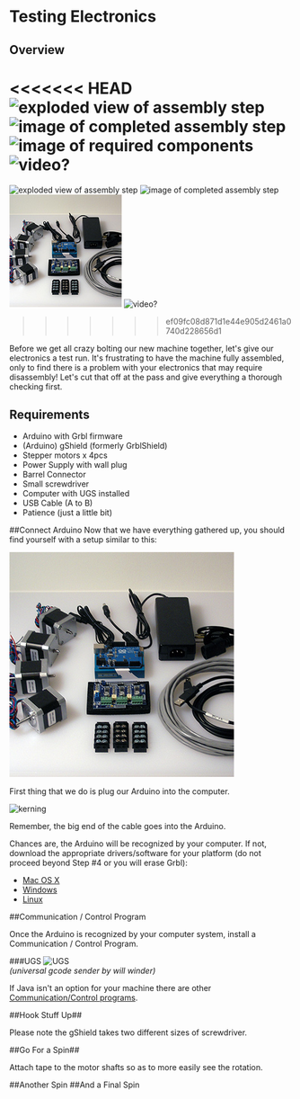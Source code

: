 # Testing Electronics
## Overview
<<<<<<< HEAD
![exploded view of assembly step](http://placehold.it/200x200)  ![image of completed assembly step](http://placehold.it/200x200) ![image of required components](http://placehold.it/200x200) ![video?](http://placehold.it/200x200)
=======
![exploded view of assembly step](http://placehold.it/200x200)  ![image of completed assembly step](http://placehold.it/200x200) ![image of required components](tpictures/so_electronics_parts_2.jpg) ![video?](http://placehold.it/200x200)
>>>>>>> ef09fc08d871d1e44e905d2461a0740d228656d1

Before we get all crazy bolting our new machine together, let's give our electronics a test run. It's frustrating to have the machine fully assembled, only to find there is a problem with your electronics that may require disassembly! Let's cut that off at the pass and give everything a thorough checking first.

## Requirements
* Arduino with Grbl firmware
* (Arduino) gShield (formerly GrblShield)
* Stepper motors x 4pcs
* Power Supply with wall plug
* Barrel Connector
* Small screwdriver
* Computer with UGS installed
* USB Cable (A to B)
* Patience (just a little bit)

##Connect Arduino
Now that we have everything gathered up, you should find yourself with a setup similar to this:

![image of required components](tpictures/so_electronics_parts_4.jpg)  

First thing that we do is plug our Arduino into the computer.

![kerning](http://placehold.it/400x400)

Remember, the big end of the cable goes into the Arduino. 

Chances are, the Arduino will be recognized by your computer. 
If not, download the appropriate drivers/software for your platform (do not proceed beyond Step #4 or you will erase Grbl):

* [Mac OS X](http://arduino.cc/en/Guide/MacOSX#toc2)
* [Windows](http://arduino.cc/en/Guide/Windows#toc2)
* [Linux]([http://playground.arduino.cc/Learning/Linux)

##Communication / Control Program

Once the Arduino is recognized by your computer system, install a Communication / Control Program.

###UGS
![UGS](http://placehold.it/400x400)  
*(universal gcode sender by will winder)*

If Java isn't an option for your machine there are other [Communication/Control programs](http://www.shapeoko.com/wiki/index.php/Communication_/_Control).

##Hook Stuff Up##

Please note the gShield takes two different sizes of screwdriver.

##Go For a Spin##

Attach tape to the motor shafts so as to more easily see the rotation.

##Another Spin
##And a Final Spin
